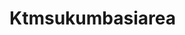 # Ktmsukumbasiarea

<script src="https://cdn.commoninja.com/sdk/latest/commonninja.js" defer></script> <div class="commonninja_component pid-bd0d7431-9dc4-42ee-9e41-827144bd27d1"></div>
